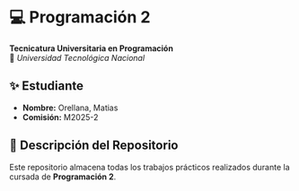 # 💻 Programación 2  
**Tecnicatura Universitaria en Programación**  
📍 *Universidad Tecnológica Nacional*  

## ✨ Estudiante  
- **Nombre:** Orellana, Matias  
- **Comisión:** M2025-2

## 📂 Descripción del Repositorio  
Este repositorio almacena todas los trabajos prácticos realizados durante la cursada de **Programación 2**.  



